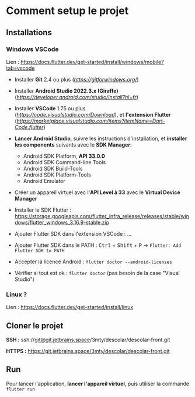 # Comment setup le projet

## Installations

### Windows VSCode

Lien : https://docs.flutter.dev/get-started/install/windows/mobile?tab=vscode

- Installer **Git** 2.4 ou plus (*https://gitforwindows.org/*)

- Installer **Android Studio 2022.3.x (Giraffe)** (*https://developer.android.com/studio/install?hl=fr*)

- Installer **VSCode** 1.75 ou plus (*https://code.visualstudio.com/Download*), et **l'extension Flutter** (*https://marketplace.visualstudio.com/items?itemName=Dart-Code.flutter*)

- **Lancer Android Studio**, suivre les instructions d'installation, et **installer les components** suivants avec le **SDK Manager**: 
    - Android SDK Platform, **API 33.0.0**
    - Android SDK Command-line Tools
    - Android SDK Build-Tools
    - Android SDK Platform-Tools
    - Android Emulator

- Créer un appareil virtuel avec l'**API Level à 33** avec le **Virtual Device Manager**

- Installer le SDK Flutter : https://storage.googleapis.com/flutter_infra_release/releases/stable/windows/flutter_windows_3.16.9-stable.zip

- Ajouter Flutter SDK dans l'extension VSCode : ...

- Ajouter Flutter SDK dans le PATH : <kbd>Ctrl</kbd> + <kbd>Shift</kbd> + <kbd>P</kbd> &rarr; `Flutter: Add Flutter SDK to PATH`

- Accepter la licence Android :  `flutter doctor --android-licenses`

- Vérifier si tout est ok : `flutter doctor` (pas besoin de la case "Visual Studio")


### Linux ?

Lien : https://docs.flutter.dev/get-started/install/linux


## Cloner le projet

**SSH :** ssh://git@git.jetbrains.space/3mty/descolar/descolar-front.git

**HTTPS :**  https://git.jetbrains.space/3mty/descolar/descolar-front.git

## Run

Pour lancer l'application, **lancer l'appareil virtuel**, puis utiliser la commande `flutter run`